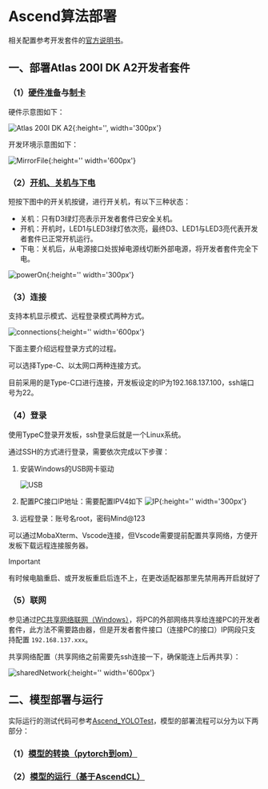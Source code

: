 # Ascend算法部署

相关配置参考开发套件的[官方说明书](https://www.hiascend.com/document/detail/zh/Atlas200IDKA2DeveloperKit/23.0.RC2/lg/toctopics/topic_0000001698461113.html)。

## 一、部署Atlas 200I DK A2开发者套件

### （1）[硬件准备](https://www.hiascend.com/document/detail/zh/Atlas200IDKA2DeveloperKit/23.0.RC2/qs/qs_0001.html)与[制卡](https://www.hiascend.com/document/detail/zh/Atlas200IDKA2DeveloperKit/23.0.RC2/qs/qs_0005.html)

硬件示意图如下：

![Atlas 200I DK A2](./Images/Atlas%20200I%20DK%20A2.png){:height='', width='300px'}

开发环境示意图如下：

![MirrorFile](./Images/MirrorFile.png){:height='' width='600px'}

### （2）[开机、关机与下电](https://www.hiascend.com/document/detail/zh/Atlas200IDKA2DeveloperKit/23.0.RC2/qs/qs_0023.html)

短按下图中的开关机按键，进行开关机，有以下三种状态：
- 关机：只有D3绿灯亮表示开发者套件已安全关机。
- 开机：开机时，LED1与LED3绿灯依次亮，最终D3、LED1与LED3亮代表开发者套件已正常开机运行。
- 下电：关机后，从电源接口处拔掉电源线切断外部电源，将开发者套件完全下电。

![powerOn](./Images/powerOn.png){:height='' width='300px'}

### （3）连接

支持本机显示模式、远程登录模式两种方式。

![connections](./Images/connections.png){:height='' width='600px'}

下面主要介绍远程登录方式的过程。

可以选择Type-C、以太网口两种连接方式。

目前采用的是Type-C口进行连接，开发板设定的IP为192.168.137.100，ssh端口号为22。

### （4）登录

使用TypeC登录开发板，ssh登录后就是一个Linux系统。

通过SSH的方式进行登录，需要依次完成以下步骤：

1. 安装Windows的USB网卡驱动

    ![USB](./Images/USB%20RNDIS6.png)

2. 配置PC接口IP地址：需要配置IPV4如下
    ![IP](./Images/IP.png){:height='' width='300px'}
3. 远程登录：账号名root，密码Mind@123
   
可以通过MobaXterm、Vscode连接，但Vscode需要提前配置共享网络，方便开发板下载远程连接服务器。

> [!IMPORTANT]
> 有时候电脑重启、或开发板重启后连不上，在更改适配器那里先禁用再开启就好了

### （5）联网

参见通过[PC共享网络联网（Windows）](https://www.hiascend.com/document/detail/zh/Atlas200IDKA2DeveloperKit/23.0.RC2/Hardware%20Interfaces/hiug/hiug_0010.html)，将PC的外部网络共享给连接PC的开发者套件，此方法不需要路由器，但是开发者套件接口（连接PC的接口）IP网段只支持配置 `192.168.137.xxx`。

共享网络配置（共享网络之前需要先ssh连接一下，确保能连上后再共享）：

![sharedNetwork](./Images/sharedNetwork.png){:height='' width='600px'}

## 二、模型部署与运行

实际运行的测试代码可参考[Ascend_YOLOTest](./Ascend_YoloTest/readme.md)，模型的部署流程可以分为以下两部分：

### （1）[模型的转换（pytorch到om）](./模型的转换（pytorch到om）.md)

### （2）[模型的运行（基于AscendCL）](./模型的运行（基于AscendCL）.md)

